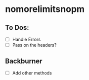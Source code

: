 # nomorelimitsnopm

## To Dos:

- [ ] Handle Errors
- [ ] Pass on the headers?

## Backburner

- [ ] Add other methods
